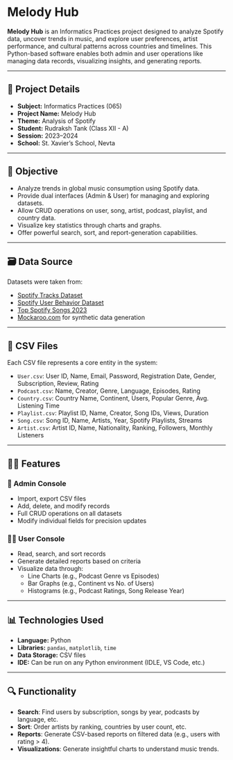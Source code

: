 # Melody Hub 

**Melody Hub** is an Informatics Practices project designed to analyze Spotify data, uncover trends in music, and explore user preferences, artist performance, and cultural patterns across countries and timelines. This Python-based software enables both admin and user operations like managing data records, visualizing insights, and generating reports.

---

## 📌 Project Details

- **Subject:** Informatics Practices (065)
- **Project Name:** Melody Hub
- **Theme:** Analysis of Spotify
- **Student:** Rudraksh Tank (Class XII - A)
- **Session:** 2023–2024
- **School:** St. Xavier’s School, Nevta

---

## 🎯 Objective

- Analyze trends in global music consumption using Spotify data.
- Provide dual interfaces (Admin & User) for managing and exploring datasets.
- Allow CRUD operations on user, song, artist, podcast, playlist, and country data.
- Visualize key statistics through charts and graphs.
- Offer powerful search, sort, and report-generation capabilities.

---

## 🗃️ Data Source

Datasets were taken from:
- [Spotify Tracks Dataset](https://www.kaggle.com/datasets/maharshipandya/-spotify-tracks-dataset)
- [Spotify User Behavior Dataset](https://www.kaggle.com/datasets/meeraajayakumar/spotify-user-behavior-dataset)
- [Top Spotify Songs 2023](https://www.kaggle.com/datasets/nelgiriyewithana/top-spotify-songs-2023)
- [Mockaroo.com](https://mockaroo.com/) for synthetic data generation

---

## 🧾 CSV Files

Each CSV file represents a core entity in the system:
- `User.csv`: User ID, Name, Email, Password, Registration Date, Gender, Subscription, Review, Rating
- `Podcast.csv`: Name, Creator, Genre, Language, Episodes, Rating
- `Country.csv`: Country Name, Continent, Users, Popular Genre, Avg. Listening Time
- `Playlist.csv`: Playlist ID, Name, Creator, Song IDs, Views, Duration
- `Song.csv`: Song ID, Name, Artists, Year, Spotify Playlists, Streams
- `Artist.csv`: Artist ID, Name, Nationality, Ranking, Followers, Monthly Listeners

---

## 🧑‍💻 Features

### 🔐 Admin Console
- Import, export CSV files
- Add, delete, and modify records
- Full CRUD operations on all datasets
- Modify individual fields for precision updates

### 🙋‍♀️ User Console
- Read, search, and sort records
- Generate detailed reports based on criteria
- Visualize data through:
  - Line Charts (e.g., Podcast Genre vs Episodes)
  - Bar Graphs (e.g., Continent vs No. of Users)
  - Histograms (e.g., Podcast Ratings, Song Release Year)

---

## 📊 Technologies Used

- **Language:** Python
- **Libraries:** `pandas`, `matplotlib`, `time`
- **Data Storage:** CSV files
- **IDE:** Can be run on any Python environment (IDLE, VS Code, etc.)

---

## 🔍 Functionality

- **Search**: Find users by subscription, songs by year, podcasts by language, etc.
- **Sort**: Order artists by ranking, countries by user count, etc.
- **Reports**: Generate CSV-based reports on filtered data (e.g., users with rating > 4).
- **Visualizations**: Generate insightful charts to understand music trends.

